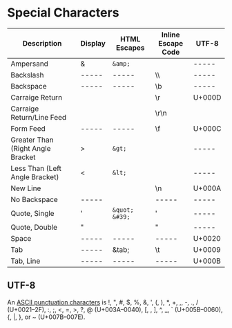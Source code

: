 # Special Characters

| Description | Display | HTML Escapes | Inline <br> Escape Code | UTF-8 |
| ----- | ----- | ----- | ----- | ----- | 
| Ampersand | & | ```&amp;``` | |  ----- | 
| Backslash | ----- | ----- | \\\\ | ----- | 
| Backspace | ----- | ----- | \b | ----- | 
| Carraige Return | | | \r | U+000D | 
| Carraige Return/Line Feed | | | \r\n | | 
| Form Feed | ----- | ----- | \f | U+000C | 
| Greater Than (Right Angle Bracket| > | ```&gt;``` | |  ----- | 
| Less Than (Left Angle Bracket) | < | ```&lt;``` | |  ----- | 
| New Line |  |  | \n | U+000A | 
| No Backspace | ----- | &nbsp; | ----- | ----- | 
| Quote, Single | ' | ```&quot;``` ```&#39;```| \' |  ----- | 
| Quote, Double | " | | \" |  ----- | 
| Space | ----- | ----- | ----- | U+0020 | 
| Tab | ----- | &tab; | \t | U+0009 | 
| Tab, Line | ----- | ----- | ----- | U+000B | 

## UTF-8
An [ASCII punctuation characters](https://github.github.com/gfm/#ascii-punctuation-character) is !, ", #, $, %, &, ', (, ), *, +, ,, -, ., / (U+0021–2F), :, ;, <, =, >, ?, @ (U+003A–0040), [, \, ], ^, _, ` (U+005B–0060), {, |, }, or ~ (U+007B–007E).

